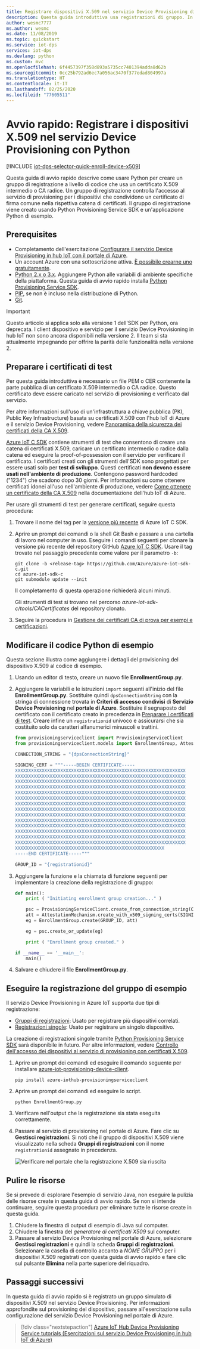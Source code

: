 ```yaml
---
title: Registrare dispositivi X.509 nel servizio Device Provisioning di Azure con Python
description: Questa guida introduttiva usa registrazioni di gruppo. In questa guida di avvio rapido verrà eseguita la registrazione dei dispositivi X.509 nel servizio Device Provisioning in hub IoT di Azure con Python
author: wesmc7777
ms.author: wesmc
ms.date: 11/08/2019
ms.topic: quickstart
ms.service: iot-dps
services: iot-dps
ms.devlang: python
ms.custom: mvc
ms.openlocfilehash: 6f4457397f358d893a5735cc7401394adda8d62b
ms.sourcegitcommit: 0cc25b792ad6ec7a056ac3470f377edad804997a
ms.translationtype: HT
ms.contentlocale: it-IT
ms.lasthandoff: 02/25/2020
ms.locfileid: "77605511"
---
```

# <a name="quickstart-enroll-x509-devices-to-the-device-provisioning-service-using-python"></a>Avvio rapido: Registrare i dispositivi X.509 nel servizio Device Provisioning con Python

[!INCLUDE [iot-dps-selector-quick-enroll-device-x509](../../includes/iot-dps-selector-quick-enroll-device-x509.md)]

Questa guida di avvio rapido descrive come usare Python per creare un gruppo di registrazione a livello di codice che usa un certificato X.509 intermedio o CA radice. Un gruppo di registrazione controlla l'accesso al servizio di provisioning per i dispositivi che condividono un certificato di firma comune nella rispettiva catena di certificati. Il gruppo di registrazione viene creato usando Python Provisioning Service SDK e un'applicazione Python di esempio.

## <a name="prerequisites"></a>Prerequisites

- Completamento dell'esercitazione [Configurare il servizio Device Provisioning in hub IoT con il portale di Azure](./quick-setup-auto-provision.md).
- Un account Azure con una sottoscrizione attiva. [È possibile crearne uno gratuitamente](https://azure.microsoft.com/free/?ref=microsoft.com&utm_source=microsoft.com&utm_medium=docs&utm_campaign=visualstudio).
- [Python 2.x o 3.x](https://www.python.org/downloads/). Aggiungere Python alle variabili di ambiente specifiche della piattaforma. Questa guida di avvio rapido installa [Python Provisioning Service SDK](https://github.com/Azure/azure-iot-sdk-python/tree/v1-deprecated/provisioning_service_client).
- [PIP](https://pip.pypa.io/en/stable/installing/), se non è incluso nella distribuzione di Python.
- [Git](https://git-scm.com/download/).

> [!IMPORTANT]
> Questo articolo si applica solo alla versione 1 dell'SDK per Python, ora deprecata. I client dispositivo e servizio per il servizio Device Provisioning in hub IoT non sono ancora disponibili nella versione 2. Il team si sta attualmente impegnando per offrire la parità delle funzionalità nella versione 2.

## <a name="prepare-test-certificates"></a>Preparare i certificati di test

Per questa guida introduttiva è necessario un file PEM o CER contenente la parte pubblica di un certificato X.509 intermedio o CA radice. Questo certificato deve essere caricato nel servizio di provisioning e verificato dal servizio.

Per altre informazioni sull'uso di un'infrastruttura a chiave pubblica (PKI, Public Key Infrastructure) basata su certificati X.509 con l'hub IoT di Azure e il servizio Device Provisioning, vedere [Panoramica della sicurezza dei certificati della CA X.509](https://docs.microsoft.com/azure/iot-hub/iot-hub-x509ca-overview).

[Azure IoT C SDK](https://github.com/Azure/azure-iot-sdk-c) contiene strumenti di test che consentono di creare una catena di certificati X.509, caricare un certificato intermedio o radice dalla catena ed eseguire la proof-of-possession con il servizio per verificare il certificato. I certificati creati con gli strumenti dell'SDK sono progettati per essere usati solo per **test di sviluppo**. Questi certificati **non devono essere usati nell'ambiente di produzione**. Contengono password hardcoded ("1234") che scadono dopo 30 giorni. Per informazioni su come ottenere certificati idonei all'uso nell'ambiente di produzione, vedere [Come ottenere un certificato della CA X.509](https://docs.microsoft.com/azure/iot-hub/iot-hub-x509ca-overview#how-to-get-an-x509-ca-certificate) nella documentazione dell'hub IoT di Azure.

Per usare gli strumenti di test per generare certificati, seguire questa procedura:

1. Trovare il nome del tag per la [versione più recente](https://github.com/Azure/azure-iot-sdk-c/releases/latest) di Azure IoT C SDK.

2. Aprire un prompt dei comandi o la shell Git Bash e passare a una cartella di lavoro nel computer in uso. Eseguire i comandi seguenti per clonare la versione più recente del repository GitHub [Azure IoT C SDK](https://github.com/Azure/azure-iot-sdk-c). Usare il tag trovato nel passaggio precedente come valore per il parametro `-b`:

    ```cmd/sh
    git clone -b <release-tag> https://github.com/Azure/azure-iot-sdk-c.git
    cd azure-iot-sdk-c
    git submodule update --init
    ```

    Il completamento di questa operazione richiederà alcuni minuti.

   Gli strumenti di test si trovano nel percorso *azure-iot-sdk-c/tools/CACertificates* del repository clonato.

3. Seguire la procedura in [Gestione dei certificati CA di prova per esempi e certificazioni](https://github.com/Azure/azure-iot-sdk-c/blob/master/tools/CACertificates/CACertificateOverview.md). 

## <a name="modify-the-python-sample-code"></a>Modificare il codice Python di esempio

Questa sezione illustra come aggiungere i dettagli del provisioning del dispositivo X.509 al codice di esempio. 

1. Usando un editor di testo, creare un nuovo file **EnrollmentGroup.py**.

1. Aggiungere le variabili e le istruzioni `import` seguenti all'inizio del file **EnrollmentGroup.py**. Sostituire quindi `dpsConnectionString` con la stringa di connessione trovata in **Criteri di accesso condivisi** di **Servizio Device Provisioning** nel **portale di Azure**. Sostituire il segnaposto del certificato con il certificato creato in precedenza in [Preparare i certificati di test](quick-enroll-device-x509-python.md#prepare-test-certificates). Creare infine un `registrationid` univoco e assicurarsi che sia costituito solo da caratteri alfanumerici minuscoli e trattini.  
   
    ```python
    from provisioningserviceclient import ProvisioningServiceClient
    from provisioningserviceclient.models import EnrollmentGroup, AttestationMechanism

    CONNECTION_STRING = "{dpsConnectionString}"

    SIGNING_CERT = """-----BEGIN CERTIFICATE-----
    XXXXXXXXXXXXXXXXXXXXXXXXXXXXXXXXXXXXXXXXXXXXXXXXXXXXXXXXXXXXXXXX
    XXXXXXXXXXXXXXXXXXXXXXXXXXXXXXXXXXXXXXXXXXXXXXXXXXXXXXXXXXXXXXXX
    XXXXXXXXXXXXXXXXXXXXXXXXXXXXXXXXXXXXXXXXXXXXXXXXXXXXXXXXXXXXXXXX
    XXXXXXXXXXXXXXXXXXXXXXXXXXXXXXXXXXXXXXXXXXXXXXXXXXXXXXXXXXXXXXXX
    XXXXXXXXXXXXXXXXXXXXXXXXXXXXXXXXXXXXXXXXXXXXXXXXXXXXXXXXXXXXXXXX
    XXXXXXXXXXXXXXXXXXXXXXXXXXXXXXXXXXXXXXXXXXXXXXXXXXXXXXXXXXXXXXXX
    XXXXXXXXXXXXXXXXXXXXXXXXXXXXXXXXXXXXXXXXXXXXXXXXXXXXXXXXXXXXXXXX
    XXXXXXXXXXXXXXXXXXXXXXXXXXXXXXXXXXXXXXXXXXXXXXXXXXXXXXXXXXXXXXXX
    XXXXXXXXXXXXXXXXXXXXXXXXXXXXXXXXXXXXXXXXXXXXXXXXXXXXXXXXXXXXXXXX
    XXXXXXXXXXXXXXXXXXXXXXXXXXXXXXXXXXXXXXXXXXXXXXXXXXXXXXXXXXXXXXXX
    XXXXXXXXXXXXXXXXXXXXXXXXXXXXXXXXXXXXXXXXXXXXXXXXXXXXXXXXXXXXXXXX
    XXXXXXXXXXXXXXXXXXXXXXXXXXXXXXXXXXXXXXXXXXXXXXXXXXXXXXXXXXXXXXXX
    XXXXXXXXXXXXXXXXXXXXXXXXXXXXXXXXXXXXXXXXXXXXXXXXXXXXXXXXXXXXXXXX
    XXXXXXXXXXXXXXXXXXXXXXXXXXXXXXXXXXXXXXXXXXXXXXXXXXXXXXXXXXXXXXXX
    XXXXXXXXXXXXXXXXXXXXXXXXXXXXXXXXXXXXXXXXXXXXXXXXXXXXXXXX
    -----END CERTIFICATE-----"""

    GROUP_ID = "{registrationid}"
    ```

1. Aggiungere la funzione e la chiamata di funzione seguenti per implementare la creazione della registrazione di gruppo:
   
    ```python
    def main():
        print ( "Initiating enrollment group creation..." )

        psc = ProvisioningServiceClient.create_from_connection_string(CONNECTION_STRING)
        att = AttestationMechanism.create_with_x509_signing_certs(SIGNING_CERT)
        eg = EnrollmentGroup.create(GROUP_ID, att)

        eg = psc.create_or_update(eg)
    
        print ( "Enrollment group created." )

    if __name__ == '__main__':
        main()
    ```

1. Salvare e chiudere il file **EnrollmentGroup.py**.
 

## <a name="run-the-sample-group-enrollment"></a>Eseguire la registrazione del gruppo di esempio

Il servizio Device Provisioning in Azure IoT supporta due tipi di registrazione:

- [Gruppi di registrazioni](concepts-service.md#enrollment-group): Usato per registrare più dispositivi correlati.
- [Registrazioni singole](concepts-service.md#individual-enrollment): Usato per registrare un singolo dispositivo.

La creazione di registrazioni singole tramite [Python Provisioning Service SDK](https://github.com/Azure/azure-iot-sdk-python/tree/v1-deprecated/provisioning_service_client) sarà disponibile in futuro. Per altre informazioni, vedere [Controllo dell'accesso dei dispositivi al servizio di provisioning con certificati X.509](./concepts-security.md#controlling-device-access-to-the-provisioning-service-with-x509-certificates).

1. Aprire un prompt dei comandi ed eseguire il comando seguente per installare [azure-iot-provisioning-device-client](https://pypi.org/project/azure-iot-provisioning-device-client).

    ```cmd/sh
    pip install azure-iothub-provisioningserviceclient    
    ```

2. Aprire un prompt dei comandi ed eseguire lo script.

    ```cmd/sh
    python EnrollmentGroup.py
    ```

3. Verificare nell'output che la registrazione sia stata eseguita correttamente.

4. Passare al servizio di provisioning nel portale di Azure. Fare clic su **Gestisci registrazioni**. Si noti che il gruppo di dispositivi X.509 viene visualizzato nella scheda **Gruppi di registrazioni** con il nome `registrationid` assegnato in precedenza. 

    ![Verificare nel portale che la registrazione X.509 sia riuscita](./media/quick-enroll-device-x509-python/1.png)  


## <a name="clean-up-resources"></a>Pulire le risorse
Se si prevede di esplorare l'esempio di servizio Java, non eseguire la pulizia delle risorse create in questa guida di avvio rapido. Se non si intende continuare, seguire questa procedura per eliminare tutte le risorse create in questa guida.

1. Chiudere la finestra di output di esempio di Java sul computer.
1. Chiudere la finestra del _generatore di certificati X509_  sul computer.
1. Passare al servizio Device Provisioning nel portale di Azure, selezionare **Gestisci registrazioni** e quindi la scheda **Gruppi di registrazioni**. Selezionare la casella di controllo accanto a *NOME GRUPPO* per i dispositivi X.509 registrati con questa guida di avvio rapido e fare clic sul pulsante **Elimina** nella parte superiore del riquadro.    


## <a name="next-steps"></a>Passaggi successivi
In questa guida di avvio rapido si è registrato un gruppo simulato di dispositivi X.509 nel servizio Device Provisioning. Per informazioni approfondite sul provisioning del dispositivo, passare all'esercitazione sulla configurazione del servizio Device Provisioning nel portale di Azure. 

> [!div class="nextstepaction"]
> [Azure IoT Hub Device Provisioning Service tutorials (Esercitazioni sul servizio Device Provisioning in hub IoT di Azure)](./tutorial-set-up-cloud.md)
